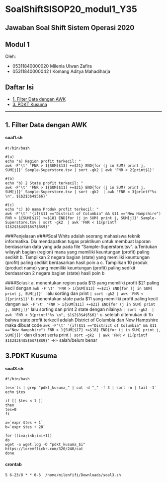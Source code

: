 # SoalShiftSISOP20_modul1_Y35

## Jawaban Soal Shift Sistem Operasi 2020

## Modul 1

Oleh: 

* 05311840000020 Milenia Ulwan Zafira
* 05311840000042 I Komang Aditya Mahadiharja

## Daftar Isi
* [1. Filter Data dengan AWK](#1-filter-data-dengan-awk)
* [3. PDKT Kusuma](#3-pdkt-kusuma)
- - - 

## 1. Filter Data dengan AWK
#### soal1.sh
```
#!/bin/bash

#(a)
echo "a) Region profit terkecil: "
awk -F'\t' 'FNR > 1{SUM[$13] +=$21} END{for (j in SUM) print j, SUM[j]}' Sample-Superstore.tsv | sort -gk2 | awk 'FNR < 2{print$1}'

#(b)
echo "b) 2 State profit terkecil: "
awk -F'\t' 'FNR > 1{SUM[$11] +=$21} END{for (j in SUM) print j, SUM[j]}' Sample-Superstore.tsv | sort -gk2  | awk 'FNR < 3{printf"%s \n", $1$2$3$4$5$6}'

#(c)
echo "c) 10 nama Produk profit terkecil: "
awk -F'\t' '{if($11 =="District of Columbia" && $11 =="New Hampshire") FNR > 1{SUM[$17] +=$18} END{for (j in SUM) print j, SUM[j]}' Sample-Superstore.tsv | sort -gk2  | awk 'FNR < 11{printf $1$2$3$4$5$6$7$8$9}'
```
###Penjelasan
####Soal
Whits adalah seorang mahasiswa teknik informatika. Dia mendapatkan tugas praktikum
untuk membuat laporan berdasarkan data yang ada pada file “Sample-Superstore.tsv”.
a.Tentukan wilayah bagian (region) mana yang memiliki keuntungan (profit) paling
sedikit
b. Tampilkan 2 negara bagian (state) yang memiliki keuntungan (profit) paling
sedikit berdasarkan hasil poin a
c. Tampilkan 10 produk (product name) yang memiliki keuntungan (profit) paling
sedikit berdasarkan 2 negara bagian (state) hasil poin b

####Solusi:
a. menentukan region pada $13 yang memiliki profit $21 paling kecil dengan ``awk -F'\t' 'FNR > 1{SUM[$13] +=$21} END{for (j in SUM) print j, SUM[j]}' `` lalu sorting dan print ``| sort -gk2 | awk 'FNR < 2{print$1}'``
b. menentukan state pada $11 yang memiliki profit paling kecil dangan ``awk -F'\t' 'FNR > 1{SUM[$11] +=$21} END{for (j in SUM) print j, SUM[j]}'`` lalu sorting dan print 2 state dengan nilainya ``| sort -gk2  | awk 'FNR < 3{printf"%s \n", $1$2$3$4$5$6}'``
c. setelah ditemukan di 1b bahwa state profit terkecil adalah District of Columbia dan New Hampshire maka dibuat code ``awk -F'\t' '{if($11 =="District of Columbia" && $11 =="New Hampshire") FNR > 1{SUM[$17] +=$18} END{for (j in SUM) print j, SUM[j]}'`` dan di sort serta print ``| sort -gk2  | awk 'FNR < 11{printf $1$2$3$4$5$6$7$8$9}'`` ->> salah/belum benar

## 3.PDKT Kusuma
#### soal3.sh
```
#!/bin/bash

tes=`ls | grep "pdkt_kusuma_" | cut -d "_" -f 3 | sort -n | tail -1`
echo $tes

if [[ $tes < 1 ]]
then
tes=0
fi

a=`expr $tes + 1`
b=`expr $tes + 28`

for ((i=a;i<b;i=i+1))
do
wget -a wget.log -O "pdkt_kusuma_$i" https://loremflickr.com/320/240/cat
done
```
#### crontab
```
5 6-23/8 * * 0-5  /home/milenfifi/Downloads/soal3.sh
```
